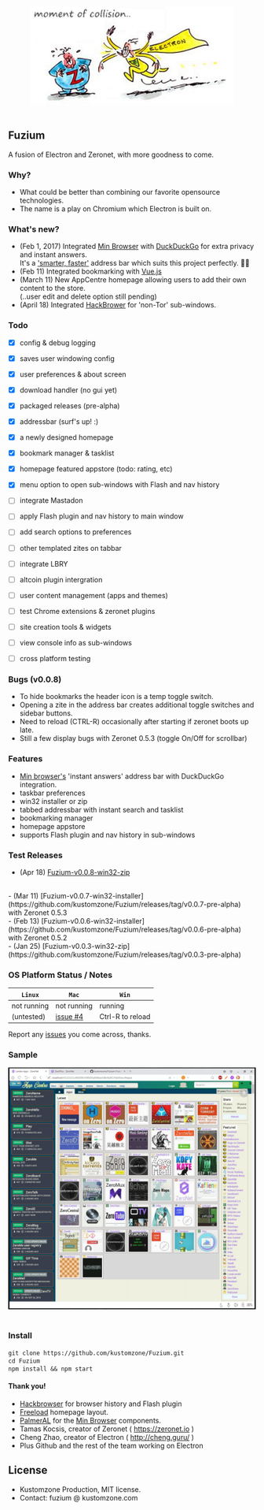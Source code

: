 
<div align="center">
  <img src="gfx/zero_electron.jpg"><br><br>
</div>

## Fuzium 

A fusion of Electron and Zeronet, with more goodness to come.


### Why?

 * What could be better than combining our favorite opensource technologies. 
 * The name is a play on Chromium which Electron is built on.

 
### What's new?

- (Feb 1, 2017) Integrated [Min Browser](https://github.com/minbrowser/min) with [DuckDuckGo](https://duckduckgo.com/)
  for extra privacy and instant answers.
  <br>
  It's a ['smarter, faster'](https://minbrowser.github.io/min/) address bar which suits this project perfectly. :surfing_man:
  <br>
- (Feb 11) Integrated bookmarking with [Vue.js](https://github.com/coligo-io/bookmarking-app-electron-vuejs-firebase)
  <br>
- (March 11) New AppCentre homepage allowing users to add their own content to the store. 
  <br> (..user edit and delete option still pending)
- (April 18) Integrated [HackBrower](https://github.com/hackbrowser/hackbrowser) for 'non-Tor' sub-windows.
  <br>

### Todo

- [x] config & debug logging
- [x] saves user windowing config
- [x] user preferences & about screen
- [x] download handler (no gui yet)
- [x] packaged releases (pre-alpha)
- [x] addressbar (surf's up! :)
- [x] a newly designed homepage
- [x] bookmark manager & tasklist
- [x] homepage featured appstore (todo: rating, etc)
- [x] menu option to open sub-windows with Flash and nav history
- [ ] integrate Mastadon
- [ ] apply Flash plugin and nav history to main window
- [ ] add search options to preferences
- [ ] other templated zites on tabbar
- [ ] integrate LBRY
- [ ] altcoin plugin intergration
- [ ] user content management (apps and themes)
- [ ] test Chrome extensions & zeronet plugins
- [ ] site creation tools & widgets
- [ ] view console info as sub-windows
- [ ] cross platform testing


### Bugs (v0.0.8)

 * To hide bookmarks the header icon is a temp toggle switch.
 * Opening a zite in the address bar creates additional toggle switches and sidebar buttons.
 * Need to reload (CTRL-R) occasionally after starting if zeronet boots up late.
 * Still a few display bugs with Zeronet 0.5.3 (toggle On/Off for scrollbar)

 
### Features

 * [Min browser's](https://minbrowser.github.io/min/) 'instant answers' address bar with DuckDuckGo integration.
 * taskbar preferences
 * win32 installer or zip
 * tabbed addressbar with instant search and tasklist
 * bookmarking manager
 * homepage appstore
 * supports Flash plugin and nav history in sub-windows

### Test Releases

 - (Apr 18) [Fuzium-v0.0.8-win32-zip](https://github.com/kustomzone/Fuzium/releases/tag/v0.0.8-pre-alpha)
 <br>
 - (Mar 11) [Fuzium-v0.0.7-win32-installer](https://github.com/kustomzone/Fuzium/releases/tag/v0.0.7-pre-alpha) with Zeronet 0.5.3
 <br>
 - (Feb 13) [Fuzium-v0.0.6-win32-installer](https://github.com/kustomzone/Fuzium/releases/tag/v0.0.6-pre-alpha) with Zeronet 0.5.2
 <br>
 - (Jan 25) [Fuzium-v0.0.3-win32-zip](https://github.com/kustomzone/Fuzium/releases/tag/v0.0.3-pre-alpha)


### OS Platform Status / Notes

| **`Linux`** | **`Mac`** | **`Win`** |
|-------------|-----------|-----------|
| not running | not running | running  |
| (untested)  | [issue #4](https://github.com/kustomzone/Fuzium/issues/4) |Ctrl-R to reload|


Report any [issues](https://github.com/kustomzone/Fuzium/issues) you come across, thanks.


### Sample

 
 <div align="center">
  <img src="gfx/fuzium-screeny2.jpg"><br><br>
 </div>


### Install

```
git clone https://github.com/kustomzone/Fuzium.git
cd Fuzium
npm install && npm start
```

#### Thank you!

 - [Hackbrowser](https://github.com/hackbrowser/hackbrowser) for browser history and Flash plugin
 - [Freeload](https://github.com/MagicInventor/FreeLoad) homepage layout.
 - [PalmerAL](https://github.com/PalmerAL) for the [Min Browser](https://github.com/minbrowser) components.
 - Tamas Kocsis, creator of Zeronet ( https://zeronet.io )
 - Cheng Zhao, creator of Electron ( http://cheng.guru/ )
 - Plus Github and the rest of the team working on Electron


License
-------

- Kustomzone Production, MIT license.
- Contact: fuzium @ kustomzone.com

